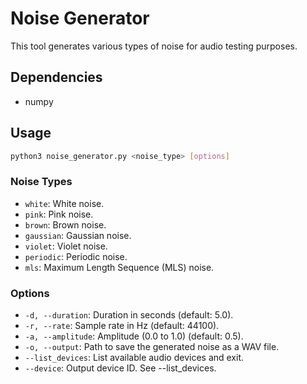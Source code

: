 # Noise Generator

This tool generates various types of noise for audio testing purposes.

## Dependencies

- numpy

## Usage

```bash
python3 noise_generator.py <noise_type> [options]
```

### Noise Types

- `white`: White noise.
- `pink`: Pink noise.
- `brown`: Brown noise.
- `gaussian`: Gaussian noise.
- `violet`: Violet noise.
- `periodic`: Periodic noise.
- `mls`: Maximum Length Sequence (MLS) noise.

### Options

- `-d, --duration`: Duration in seconds (default: 5.0).
- `-r, --rate`: Sample rate in Hz (default: 44100).
- `-a, --amplitude`: Amplitude (0.0 to 1.0) (default: 0.5).
- `-o, --output`: Path to save the generated noise as a WAV file.
- `--list_devices`: List available audio devices and exit.
- `--device`: Output device ID. See --list_devices.
